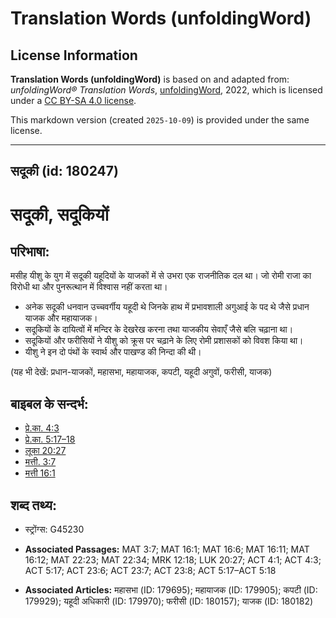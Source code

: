 # Translation Words (unfoldingWord)

## License Information

**Translation Words (unfoldingWord)** is based on and adapted from: _unfoldingWord® Translation Words_, [unfoldingWord](https://unfoldingword.org/utw), 2022, which is licensed under a [CC BY-SA 4.0 license](https://creativecommons.org/licenses/by-sa/4.0/legalcode.en).

This markdown version (created `2025-10-09`) is provided under the same license.



--------------------------------

## सदूकी (id: 180247)

सदूकी, सदूकियों
===============

परिभाषा:
--------

मसीह यीशु के युग में सदूकी यहूदियों के याजकों में से उभरा एक राजनीतिक दल था। जो रोमी राजा का विरोधी था और पुनरूत्थान में विश्वास नहीं करता था।

* अनेक सदूकी धनवान उच्चवर्गीय यहूदी थे जिनके हाथ में प्रभावशाली अगुआई के पद थे जैसे प्रधान याजक और महायाजक।
* सदूकियों के दायित्वों में मन्दिर के देखरेख करना तथा याजकीय सेवाएँ जैसे बलि चढ़ाना था।
* सदूकियों और फरीसियों ने यीशु को क्रूस पर चढ़ाने के लिए रोमी प्रशासकों को विवश किया था।
* यीशु ने इन दो पंथों के स्वार्थ और पाखण्ड की निन्दा की थी।

(यह भी देखें: प्रधान\-याजकों, महासभा, महायाजक, कपटी, यहूदी अगुवों, फरीसी, याजक)

बाइबल के सन्दर्भ:
-----------------

* [प्रे.का. 4:3](https://ref.ly/Acts4:3)
* [प्रे.का. 5:17–18](https://ref.ly/Acts5:17-Acts5:18)
* [लूका 20:27](https://ref.ly/Luke20:27)
* [मत्ती. 3:7](https://ref.ly/Matt3:7)
* [मत्ती 16:1](https://ref.ly/Matt16:1)

शब्द तथ्य:
----------

* स्ट्रोंग्स: G45230

* **Associated Passages:** MAT 3:7; MAT 16:1; MAT 16:6; MAT 16:11; MAT 16:12; MAT 22:23; MAT 22:34; MRK 12:18; LUK 20:27; ACT 4:1; ACT 4:3; ACT 5:17; ACT 23:6; ACT 23:7; ACT 23:8; ACT 5:17–ACT 5:18
* **Associated Articles:** महासभा (ID: 179695); महायाजक (ID: 179905); कपटी (ID: 179929); यहूदी अधिकारी (ID: 179970); फरीसी (ID: 180157); याजक (ID: 180182)

